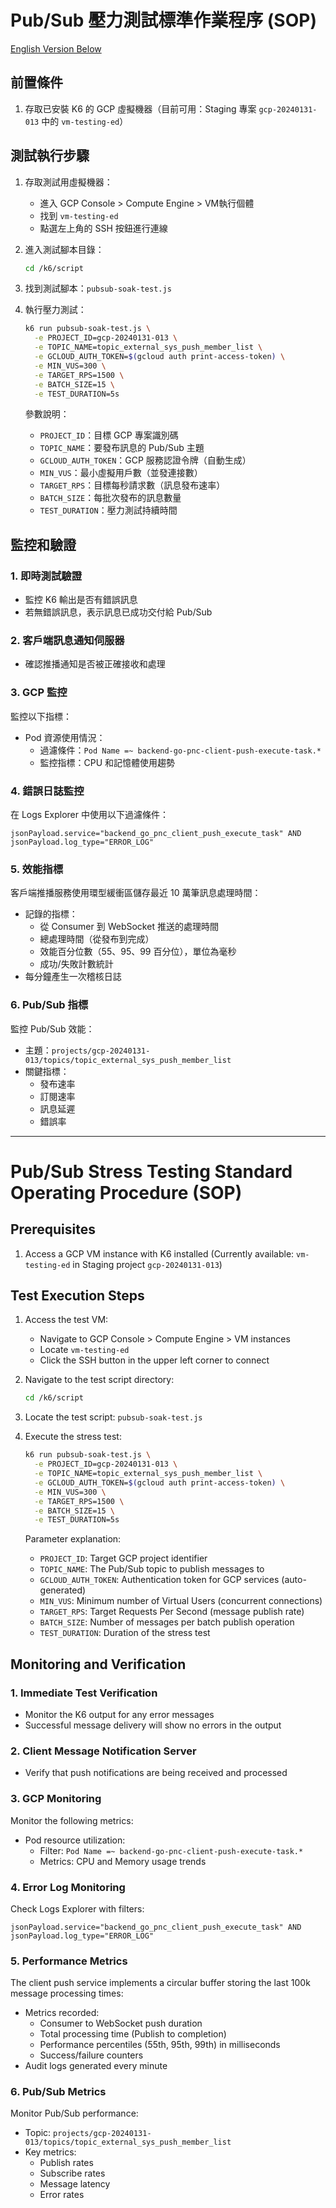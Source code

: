 # Pub/Sub 壓力測試標準作業程序 (SOP)

[English Version Below](#pubsub-stress-testing-standard-operating-procedure-sop)

## 前置條件
1. 存取已安裝 K6 的 GCP 虛擬機器（目前可用：Staging 專案 `gcp-20240131-013` 中的 `vm-testing-ed`）

## 測試執行步驟
1. 存取測試用虛擬機器：
   - 進入 GCP Console > Compute Engine > VM執行個體
   - 找到 `vm-testing-ed`
   - 點選左上角的 SSH 按鈕進行連線

2. 進入測試腳本目錄：
   ```bash
   cd /k6/script
   ```

3. 找到測試腳本：`pubsub-soak-test.js`

4. 執行壓力測試：
   ```bash
   k6 run pubsub-soak-test.js \
     -e PROJECT_ID=gcp-20240131-013 \
     -e TOPIC_NAME=topic_external_sys_push_member_list \
     -e GCLOUD_AUTH_TOKEN=$(gcloud auth print-access-token) \
     -e MIN_VUS=300 \
     -e TARGET_RPS=1500 \
     -e BATCH_SIZE=15 \
     -e TEST_DURATION=5s
   ```

   參數說明：
   - `PROJECT_ID`：目標 GCP 專案識別碼
   - `TOPIC_NAME`：要發布訊息的 Pub/Sub 主題
   - `GCLOUD_AUTH_TOKEN`：GCP 服務認證令牌（自動生成）
   - `MIN_VUS`：最小虛擬用戶數（並發連接數）
   - `TARGET_RPS`：目標每秒請求數（訊息發布速率）
   - `BATCH_SIZE`：每批次發布的訊息數量
   - `TEST_DURATION`：壓力測試持續時間

## 監控和驗證

### 1. 即時測試驗證
- 監控 K6 輸出是否有錯誤訊息
- 若無錯誤訊息，表示訊息已成功交付給 Pub/Sub

### 2. 客戶端訊息通知伺服器
- 確認推播通知是否被正確接收和處理

### 3. GCP 監控
監控以下指標：
- Pod 資源使用情況：
  - 過濾條件：`Pod Name =~ backend-go-pnc-client-push-execute-task.*`
  - 監控指標：CPU 和記憶體使用趨勢

### 4. 錯誤日誌監控
在 Logs Explorer 中使用以下過濾條件：
```
jsonPayload.service="backend_go_pnc_client_push_execute_task" AND 
jsonPayload.log_type="ERROR_LOG"
```

### 5. 效能指標
客戶端推播服務使用環型緩衝區儲存最近 10 萬筆訊息處理時間：
- 記錄的指標：
  - 從 Consumer 到 WebSocket 推送的處理時間
  - 總處理時間（從發布到完成）
  - 效能百分位數（55、95、99 百分位），單位為毫秒
  - 成功/失敗計數統計
- 每分鐘產生一次稽核日誌

### 6. Pub/Sub 指標
監控 Pub/Sub 效能：
- 主題：`projects/gcp-20240131-013/topics/topic_external_sys_push_member_list`
- 關鍵指標：
  - 發布速率
  - 訂閱速率
  - 訊息延遲
  - 錯誤率

---

# Pub/Sub Stress Testing Standard Operating Procedure (SOP)

## Prerequisites
1. Access a GCP VM instance with K6 installed (Currently available: `vm-testing-ed` in Staging project `gcp-20240131-013`)

## Test Execution Steps
1. Access the test VM:
   - Navigate to GCP Console > Compute Engine > VM instances
   - Locate `vm-testing-ed`
   - Click the SSH button in the upper left corner to connect

2. Navigate to the test script directory:
   ```bash
   cd /k6/script
   ```

3. Locate the test script: `pubsub-soak-test.js`

4. Execute the stress test:
   ```bash
   k6 run pubsub-soak-test.js \
     -e PROJECT_ID=gcp-20240131-013 \
     -e TOPIC_NAME=topic_external_sys_push_member_list \
     -e GCLOUD_AUTH_TOKEN=$(gcloud auth print-access-token) \
     -e MIN_VUS=300 \
     -e TARGET_RPS=1500 \
     -e BATCH_SIZE=15 \
     -e TEST_DURATION=5s
   ```

   Parameter explanation:
   - `PROJECT_ID`: Target GCP project identifier
   - `TOPIC_NAME`: The Pub/Sub topic to publish messages to
   - `GCLOUD_AUTH_TOKEN`: Authentication token for GCP services (auto-generated)
   - `MIN_VUS`: Minimum number of Virtual Users (concurrent connections)
   - `TARGET_RPS`: Target Requests Per Second (message publish rate)
   - `BATCH_SIZE`: Number of messages per batch publish operation
   - `TEST_DURATION`: Duration of the stress test

## Monitoring and Verification

### 1. Immediate Test Verification
- Monitor the K6 output for any error messages
- Successful message delivery will show no errors in the output

### 2. Client Message Notification Server
- Verify that push notifications are being received and processed

### 3. GCP Monitoring
Monitor the following metrics:
- Pod resource utilization:
  - Filter: `Pod Name =~ backend-go-pnc-client-push-execute-task.*`
  - Metrics: CPU and Memory usage trends

### 4. Error Log Monitoring
Check Logs Explorer with filters:
```
jsonPayload.service="backend_go_pnc_client_push_execute_task" AND 
jsonPayload.log_type="ERROR_LOG"
```

### 5. Performance Metrics
The client push service implements a circular buffer storing the last 100k message processing times:
- Metrics recorded:
  - Consumer to WebSocket push duration
  - Total processing time (Publish to completion)
  - Performance percentiles (55th, 95th, 99th) in milliseconds
  - Success/failure counters
- Audit logs generated every minute

### 6. Pub/Sub Metrics
Monitor Pub/Sub performance:
- Topic: `projects/gcp-20240131-013/topics/topic_external_sys_push_member_list`
- Key metrics:
  - Publish rates
  - Subscribe rates
  - Message latency
  - Error rates
